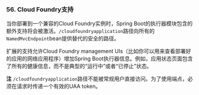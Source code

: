 ### 56. Cloud Foundry支持

当你部署到一个兼容的Cloud Foundry实例时，Spring Boot的执行器模块包含的额外支持将会被激活。`/cloudfoundryapplication`路径向所有的`NamedMvcEndpoint`bean提供替代的安全的路径。

扩展的支持允许Cloud Foundry management UIs（比如你可以用来查看部署好的应用的网络应用程序）增加Spring Boot执行器信息。例如，应用状态页面包含了所有的健康信息，而不是典型的“运行中”或者“已停止”状态。

**注** `/cloudfoundryapplication`路径不能被常规用户直接访问。为了使用端点，必须在请求时传递一个有效的UAA token。